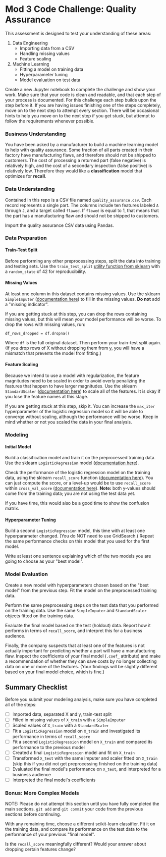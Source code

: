 # Mod 3 Code Challenge: Quality Assurance

This assessment is designed to test your understanding of these areas:

1. Data Engineering
    - Importing data from a CSV
    - Handling missing values
    - Feature scaling
2. Machine Learning
    - Fitting a model on training data
    - Hyperparameter tuning
    - Model evaluation on test data

Create a new Jupyter notebook to complete the challenge and show your work. Make sure that your code is clean and readable, and that each step of your process is documented. For this challenge each step builds upon the step before it. If you are having issues finishing one of the steps completely, move on to the next step to attempt every section.  There will be occasional hints to help you move on to the next step if you get stuck, but attempt to follow the requirements whenever possible.

### Business Understanding

You have been asked by a manufacturer to build a machine learning model to help with quality assurance.  Some fraction of all parts created in their factory have manufacturing flaws, and therefore should not be shipped to customers.  The cost of processing a returned part (false negative) is relatively high, and the cost of a secondary inspection (false positive) is relatively low.  Therefore they would like a **classification** model that optimizes for **recall**.

### Data Understanding

Contained in this repo is a CSV file named `quality_assurance.csv`.  Each record represents a single part.  The columns include ten features labeled `A` through `J`, and a target called `flawed`.  If `flawed` is equal to 1, that means that the part has a manufacturing flaw and should not be shipped to customers.

Import the quality assurance CSV data using Pandas.

### Data Preparation

#### Train-Test Split

Before performing any other preprocessing steps, split the data into training and testing sets.  Use the `train_test_split` [utility function from sklearn](https://scikit-learn.org/stable/modules/generated/sklearn.model_selection.train_test_split.html) with a `random_state` of 42 for reproducibility.

#### Missing Values

At least one column in this dataset contains missing values.  Use the sklearn `SimpleImputer` ([documentation here](https://scikit-learn.org/stable/modules/generated/sklearn.impute.SimpleImputer.html)) to fill in the missing values.  **Do not** add a "missing indicator".

If you are getting stuck at this step, you can drop the rows containing missing values, but this will mean your model performance will be worse.  To drop the rows with missing values, run:

```
df_rows_dropped = df.dropna()
```

Where `df` is the full original dataset.  Then perform your train-test split again.  (If you drop rows of X without dropping them from y, you will have a mismatch that prevents the model from fitting.)

#### Feature Scaling

Because we intend to use a model with regularization, the feature magnitudes need to be scaled in order to avoid overly penalizing the features that happen to have larger magnitudes.  Use the sklearn `StandardScaler` ([documentation here](https://scikit-learn.org/stable/modules/generated/sklearn.preprocessing.StandardScaler.html)) to scale all of the features.  It is okay if you lose the feature names at this stage.

If you are getting stuck at this step, skip it.  You can increase the `max_iter` hyperparameter of the logistic regression model so it will be able to converge without scaling, although the performance will be worse.  Keep in mind whether or not you scaled the data in your final analysis.

### Modeling

#### Initial Model

Build a classification model and train it on the preprocessed training data. Use the sklearn `LogisticRegression` model ([documentation here](https://scikit-learn.org/stable/modules/generated/sklearn.linear_model.LogisticRegression.html)).

Check the performance of the logistic regression model on the training data, using the sklearn `recall_score` function ([documentation here](https://scikit-learn.org/stable/modules/generated/sklearn.metrics.recall_score.html)).  You can just compute the score, or a level-up would be to use `recall_score` within `cross_val_score` ([documentation here](https://scikit-learn.org/stable/modules/generated/sklearn.model_selection.cross_val_score.html)).  **Note:** both y-values should come from the training data; you are not using the test data yet.

If you have time, this would also be a good time to show the confusion matrix.

#### Hyperparameter Tuning

Build a second `LogisticRegression` model, this time with at least one hyperparameter changed.  (You do NOT need to use GridSearch.) Repeat the same performance checks on this model that you used for the first model.

Write at least one sentence explaining which of the two models you are going to choose as your "best model".

### Model Evaluation

Create a new model with hyperparameters chosen based on the "best model" from the previous step.  Fit the model on the preprocessed training data.

Perform the same preprocessing steps on the test data that you performed on the training data.  Use the same `SimpleImputer` and `StandardScaler` objects fitted on the training data.

Evaluate the final model based on the test (holdout) data.  Report how it performs in terms of `recall_score`, and interpret this for a business audience.

Finally, the company suspects that at least one of the features is not actually important for predicting whether a part will have a manufacturing flaw.  Inspect the coefficients of your final model (`.coef_` attribute) and make a recommendation of whether they can save costs by no longer collecting data on one or more of the features.  (Your findings will be slightly different based on your final model choice, which is fine.)

## Summary Checklist

Before you submit your modeling analysis, make sure you have completed all of the steps:

 - [ ] Imported data, separated X and y, train-test split
 - [ ] Filled in missing values of `X_train` with a `SimpleImputer`
 - [ ] Scaled values of `X_train` with a `StandardScaler`
 - [ ] Fit a `LogisticRegression` model on `X_train` and investigated its performance in terms of `recall_score`
 - [ ] Fit a second `LogisticRegression` model on `X_train` and compared its performance to the previous model
 - [ ] Created a final `LogisticRegression` model and fit on `X_train`
 - [ ] Transformed `X_test` with the same imputer and scaler fitted on `X_train` (skip this if you did not get preprocessing finished on the training data)
 - [ ] Evaluated the final model's performance on `X_test`, and interpreted for a business audience
 - [ ] Interpreted the final model's coefficients

### Bonus: More Complex Models

NOTE: Please do not attempt this section until you have fully completed the main sections.  `git add` and `git commit` your code from the previous sections before continuing.

With any remaining time, choose a different scikit-learn classifier.  Fit it on the training data, and compare its performance on the test data to the performance of your previous "final model".

Is the `recall_score` meaningfully different?  Would your answer about dropping certain features change?
